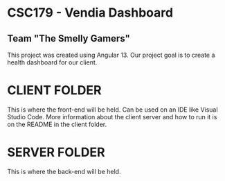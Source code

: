 # CSC179 - Vendia Dashboard
## Team "The Smelly Gamers"

This project was created using Angular 13. Our project goal is to create a health dashboard for our client.

# CLIENT FOLDER
This is where the front-end will be held. Can be used on an IDE like Visual Studio Code. More information about the client server and how to run it is on the README in the client folder.

# SERVER FOLDER
This is where the back-end will be held.
